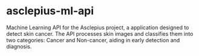 # asclepius-ml-api
Machine Learning API for the Asclepius project, a application designed to detect skin cancer. The API processes skin images and classifies them into two categories: Cancer and Non-cancer, aiding in early detection and diagnosis.
